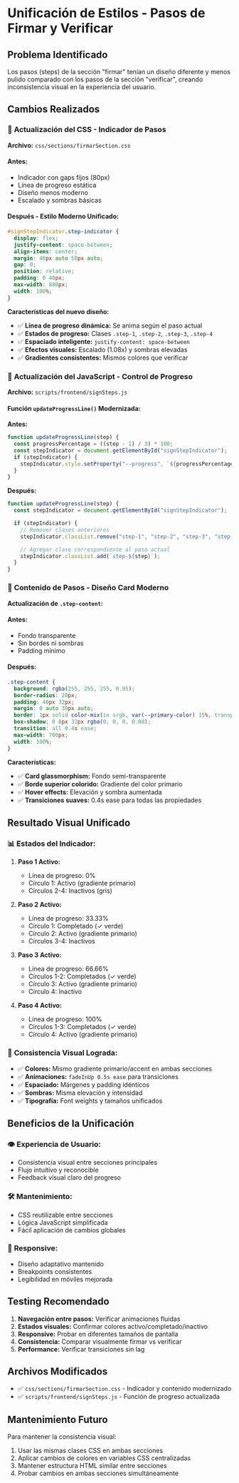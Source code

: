# Unificación de Estilos - Pasos de Firmar y Verificar

## Problema Identificado

Los pasos (steps) de la sección "firmar" tenían un diseño diferente y menos pulido comparado con los pasos de la sección "verificar", creando inconsistencia visual en la experiencia del usuario.

## Cambios Realizados

### 🎨 **Actualización del CSS - Indicador de Pasos**

**Archivo:** `css/sections/firmarSection.css`

#### **Antes:**

- Indicador con gaps fijos (80px)
- Línea de progreso estática
- Diseño menos moderno
- Escalado y sombras básicas

#### **Después - Estilo Moderno Unificado:**

```css
#signStepIndicator.step-indicator {
  display: flex;
  justify-content: space-between;
  align-items: center;
  margin: 40px auto 50px auto;
  gap: 0;
  position: relative;
  padding: 0 40px;
  max-width: 800px;
  width: 100%;
}
```

**Características del nuevo diseño:**

- ✅ **Línea de progreso dinámica:** Se anima según el paso actual
- ✅ **Estados de progreso:** Clases `.step-1`, `.step-2`, `.step-3`, `.step-4`
- ✅ **Espaciado inteligente:** `justify-content: space-between`
- ✅ **Efectos visuales:** Escalado (1.08x) y sombras elevadas
- ✅ **Gradientes consistentes:** Mismos colores que verificar

### 🔧 **Actualización del JavaScript - Control de Progreso**

**Archivo:** `scripts/frontend/signSteps.js`

#### **Función `updateProgressLine()` Modernizada:**

**Antes:**

```javascript
function updateProgressLine(step) {
  const progressPercentage = ((step - 1) / 3) * 100;
  const stepIndicator = document.getElementById("signStepIndicator");
  if (stepIndicator) {
    stepIndicator.style.setProperty("--progress", `${progressPercentage}%`);
  }
}
```

**Después:**

```javascript
function updateProgressLine(step) {
  const stepIndicator = document.getElementById("signStepIndicator");

  if (stepIndicator) {
    // Remover clases anteriores
    stepIndicator.classList.remove("step-1", "step-2", "step-3", "step-4");

    // Agregar clase correspondiente al paso actual
    stepIndicator.classList.add(`step-${step}`);
  }
}
```

### 🎨 **Contenido de Pasos - Diseño Card Moderno**

**Actualización de `.step-content`:**

#### **Antes:**

- Fondo transparente
- Sin bordes ni sombras
- Padding mínimo

#### **Después:**

```css
.step-content {
  background: rgba(255, 255, 255, 0.95);
  border-radius: 20px;
  padding: 40px 32px;
  margin: 0 auto 30px auto;
  border: 1px solid color-mix(in srgb, var(--primary-color) 15%, transparent);
  box-shadow: 0 8px 32px rgba(0, 0, 0, 0.08);
  transition: all 0.4s ease;
  max-width: 700px;
  width: 100%;
}
```

**Características:**

- ✅ **Card glassmorphism:** Fondo semi-transparente
- ✅ **Borde superior colorido:** Gradiente del color primario
- ✅ **Hover effects:** Elevación y sombra aumentada
- ✅ **Transiciones suaves:** 0.4s ease para todas las propiedades

## Resultado Visual Unificado

### 📊 **Estados del Indicador:**

1. **Paso 1 Activo:**

   - Línea de progreso: 0%
   - Círculo 1: Activo (gradiente primario)
   - Círculos 2-4: Inactivos (gris)

2. **Paso 2 Activo:**

   - Línea de progreso: 33.33%
   - Círculo 1: Completado (✓ verde)
   - Círculo 2: Activo (gradiente primario)
   - Círculos 3-4: Inactivos

3. **Paso 3 Activo:**

   - Línea de progreso: 66.66%
   - Círculos 1-2: Completados (✓ verde)
   - Círculo 3: Activo (gradiente primario)
   - Círculo 4: Inactivo

4. **Paso 4 Activo:**
   - Línea de progreso: 100%
   - Círculos 1-3: Completados (✓ verde)
   - Círculo 4: Activo (gradiente primario)

### 🎨 **Consistencia Visual Lograda:**

- ✅ **Colores:** Mismo gradiente primario/accent en ambas secciones
- ✅ **Animaciones:** `fadeInUp 0.5s ease` para transiciones
- ✅ **Espaciado:** Márgenes y padding idénticos
- ✅ **Sombras:** Misma elevación y intensidad
- ✅ **Tipografía:** Font weights y tamaños unificados

## Beneficios de la Unificación

### 👁️ **Experiencia de Usuario:**

- Consistencia visual entre secciones principales
- Flujo intuitivo y reconocible
- Feedback visual claro del progreso

### 🛠️ **Mantenimiento:**

- CSS reutilizable entre secciones
- Lógica JavaScript simplificada
- Fácil aplicación de cambios globales

### 📱 **Responsive:**

- Diseño adaptativo mantenido
- Breakpoints consistentes
- Legibilidad en móviles mejorada

## Testing Recomendado

1. **Navegación entre pasos:** Verificar animaciones fluidas
2. **Estados visuales:** Confirmar colores activo/completado/inactivo
3. **Responsive:** Probar en diferentes tamaños de pantalla
4. **Consistencia:** Comparar visualmente firmar vs verificar
5. **Performance:** Verificar transiciones sin lag

## Archivos Modificados

- ✅ `css/sections/firmarSection.css` - Indicador y contenido modernizado
- ✅ `scripts/frontend/signSteps.js` - Función de progreso actualizada

## Mantenimiento Futuro

Para mantener la consistencia visual:

1. Usar las mismas clases CSS en ambas secciones
2. Aplicar cambios de colores en variables CSS centralizadas
3. Mantener estructura HTML similar entre secciones
4. Probar cambios en ambas secciones simultáneamente
